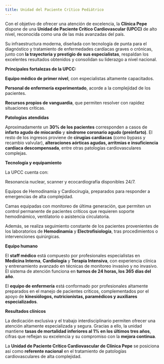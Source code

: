 ```yaml
---
title: Unidad del Paciente Crítico Pediátrico
---
```


Con el objetivo de ofrecer una atención de excelencia, la **Clínica Pepe** dispone de una **Unidad de Paciente Crítico Cardiovascular (UPCC)** de alto nivel, reconocida como una de las más avanzadas del país.

Su infraestructura moderna, diseñada con tecnología de punta para el diagnóstico y tratamiento de enfermedades cardíacas graves o crónicas, junto con **la trayectoria y prestigio de sus especialistas**, respaldan los excelentes resultados obtenidos y consolidan su liderazgo a nivel nacional.

**Principales fortalezas de la UPCC:**

**Equipo médico de primer nivel**, con especialistas altamente capacitados.

**Personal de enfermería experimentado**, acorde a la complejidad de los pacientes.

**Recursos propios de vanguardia**, que permiten resolver con rapidez situaciones críticas.

**Patologías atendidas**

Aproximadamente un **30% de los pacientes** corresponden a casos de **infarto agudo de miocardio** y **síndrome coronario agudo (preinfarto)**. El resto de los ingresos proviene de **cirugías cardíacas** (como bypass y recambio valvular), **alteraciones aórticas agudas, arritmias e insuficiencia cardíaca descompensada**, entre otras patologías cardiovasculares complejas.

**Tecnología y equipamiento**

La UPCC cuenta con:

Resonancia nuclear, scanner y ecocardiografía disponibles 24/7.

Equipos de Hemodinamia y Cardiocirugía, preparados para responder a emergencias de alta complejidad.

Camas equipadas con monitoreo de última generación, que permiten un control permanente de pacientes críticos que requieren soporte hemodinámico, ventilatorio o asistencia circulatoria.

Además, se realiza seguimiento constante de los pacientes provenientes de los laboratorios de **Hemodinamia** y **Electrofisiología**, tras procedimientos o intervenciones quirúrgicas.

**Equipo humano**

El **staff médico** está compuesto por profesionales especialistas en **Medicina Interna**, **Cardiología** y **Terapia Intensiva**, con experiencia clínica y entrenamiento avanzado en técnicas de monitoreo invasivo y no invasivo. El sistema de atención funciona en **turnos de 24 horas, los 365 días del año**.

El **equipo de enfermería** está conformado por profesionales altamente preparados en el manejo de pacientes críticos, complementados por el apoyo de **kinesiólogos, nutricionistas, paramédicos y auxiliares especializados**.

**Resultados clínicos**

La dedicación exclusiva y el trabajo interdisciplinario permiten ofrecer una atención altamente especializada y segura. Gracias a ello, la unidad mantiene **tasas de mortalidad inferiores al 1% en los últimos tres años**, cifras que reflejan su excelencia y su compromiso con la **mejora continua**.

La **Unidad de Paciente Crítico Cardiovascular de Clínica Pepe** se posiciona así como **referente nacional** en el tratamiento de patologías cardiovasculares de alta complejidad.